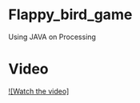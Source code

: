 # Flappy_bird_game
Using JAVA on Processing

# Video
[![Watch the video]](https://imgur.com/CNUbZcU)
